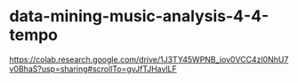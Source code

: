 # data-mining-music-analysis-4-4-tempo

https://colab.research.google.com/drive/1J3TY45WPNB_iov0VCC4zl0NhU7v0BhaS?usp=sharing#scrollTo=gvJfTJHavlLF
